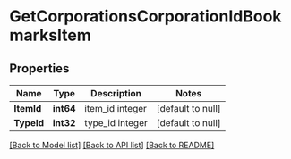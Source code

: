 # GetCorporationsCorporationIdBookmarksItem

## Properties
Name | Type | Description | Notes
------------ | ------------- | ------------- | -------------
**ItemId** | **int64** | item_id integer | [default to null]
**TypeId** | **int32** | type_id integer | [default to null]

[[Back to Model list]](../README.md#documentation-for-models) [[Back to API list]](../README.md#documentation-for-api-endpoints) [[Back to README]](../README.md)

